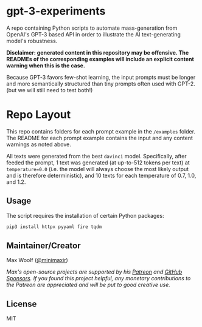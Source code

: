 # gpt-3-experiments

A repo containing Python scripts to automate mass-generation from OpenAI's GPT-3 based API in order to illustrate the AI text-generating model's robustness.

**Disclaimer: generated content in this repository may be offensive. The READMEs of the corresponding examples will include an explicit content warning when this is the case.**

Because GPT-3 favors few-shot learning, the input prompts must be longer and more semantically structured than tiny prompts often used with GPT-2. (but we will still need to test both!)

# Repo Layout

This repo contains folders for each prompt example in the `/examples` folder. The README for each prompt example contains the input and any content warnings as noted above.

All texts were generated from the best `davinci` model. Specifically, after feeded the prompt, 1 text was generated (at up-to-512 tokens per text) at `temperature=0.0` (i.e. the model will always choose the most likely output and is therefore deterministic), and 10 texts for each temperature of 0.7, 1.0, and 1.2.

## Usage

The script requires the installation of certain Python packages:

```sh
pip3 install httpx pyyaml fire tqdm
```

## Maintainer/Creator

Max Woolf ([@minimaxir](https://minimaxir.com))

_Max's open-source projects are supported by his [Patreon](https://www.patreon.com/minimaxir) and [GitHub Sponsors](https://github.com/sponsors/minimaxir). If you found this project helpful, any monetary contributions to the Patreon are appreciated and will be put to good creative use._

## License

MIT
